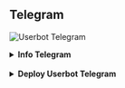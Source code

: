 ## Telegram 

![Userbot Telegram](https://telegra.ph/file/15d80494348be2a94d591.jpg)

<details><summary><b> Info Telegram </></summary> <br />
<i>Telegram adalah sebuah aplikasi layanan pengirim pesan instan multiplatform berbasis awan yang bersifat gratis dan nirlaba</i>
   </details><br>
</details>

<details><summary><b> Deploy Userbot Telegram </b></summary> <br />
    <i> Deploy disini untuk pasang userbot telegram </i>
    <p align="right">
       <a href="https://dashboard.heroku.com/new?template=https%3A%2F%2Fgithub.com%2Fapisuserbot%2FUserbot-Telegram"><img src="https://img.shields.io/badge/deploy_to_heroku-white?style=for-the-badge&logo=heroku.cd" alt="go_heroku" /></a>
    </p>
  </details><br>
</details>

